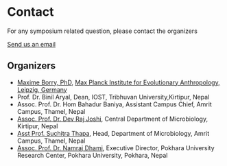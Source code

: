 # Contact

For any symposium related question, please contact the organizers

[Send us an email](mailto:maxime_borry@eva.mpg.de)

## Organizers

- [Maxime Borry, PhD](https://maximeborry.com), [Max Planck Institute for Evolutionary Anthropology, Leipzig, Germany](https://www.eva.mpg.de/index/)
- Prof. Dr. Binil Aryal, Dean, IOST, Tribhuvan University,Kirtipur, Nepal
- Assoc. Prof. Dr. Hom Bahadur Baniya, Assistant Campus Chief, Amrit Campus, Thamel, Nepal
- [Assoc. Prof. Dr. Dev Raj Joshi](https://www.linkedin.com/in/dev-joshi-4a8b30101), Central Department of Microbiology, Kirtipur, Nepal
- [Asst Prof. Suchitra Thapa](https://www.linkedin.com/in/suchitra-thapa-a722444), Head, Department of Microbiology, Amrit Campus, Thamel, Nepal
- [Assoc. Prof. Dr. Namraj Dhami](https://www.linkedin.com/in/namrajdhami/), Executive Director, Pokhara University Research Center, Pokhara University, Pokhara, Nepal
